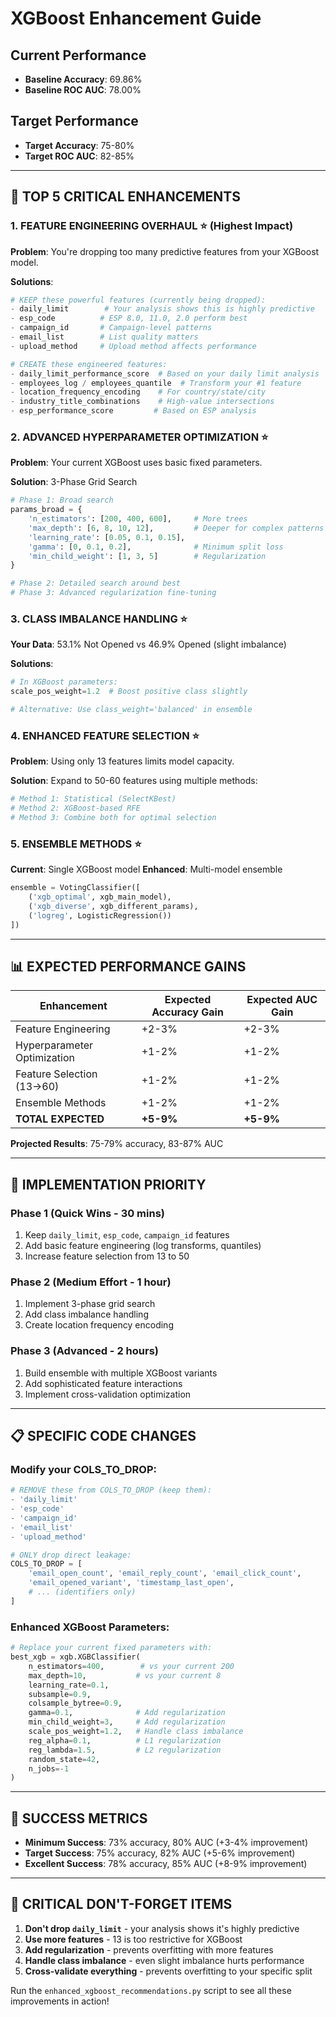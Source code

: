 # XGBoost Enhancement Guide

## Current Performance
- **Baseline Accuracy**: 69.86%
- **Baseline ROC AUC**: 78.00%

## Target Performance
- **Target Accuracy**: 75-80%
- **Target ROC AUC**: 82-85%

---

## 🚀 TOP 5 CRITICAL ENHANCEMENTS

### 1. **FEATURE ENGINEERING OVERHAUL** ⭐ (Highest Impact)

**Problem**: You're dropping too many predictive features from your XGBoost model.

**Solutions**:
```python
# KEEP these powerful features (currently being dropped):
- daily_limit        # Your analysis shows this is highly predictive
- esp_code          # ESP 8.0, 11.0, 2.0 perform best
- campaign_id       # Campaign-level patterns
- email_list        # List quality matters
- upload_method     # Upload method affects performance

# CREATE these engineered features:
- daily_limit_performance_score  # Based on your daily limit analysis
- employees_log / employees_quantile  # Transform your #1 feature
- location_frequency_encoding    # For country/state/city
- industry_title_combinations    # High-value intersections
- esp_performance_score         # Based on ESP analysis
```

### 2. **ADVANCED HYPERPARAMETER OPTIMIZATION** ⭐

**Problem**: Your current XGBoost uses basic fixed parameters.

**Solution**: 3-Phase Grid Search
```python
# Phase 1: Broad search
params_broad = {
    'n_estimators': [200, 400, 600],     # More trees
    'max_depth': [6, 8, 10, 12],         # Deeper for complex patterns
    'learning_rate': [0.05, 0.1, 0.15],
    'gamma': [0, 0.1, 0.2],              # Minimum split loss
    'min_child_weight': [1, 3, 5]        # Regularization
}

# Phase 2: Detailed search around best
# Phase 3: Advanced regularization fine-tuning
```

### 3. **CLASS IMBALANCE HANDLING** ⭐

**Your Data**: 53.1% Not Opened vs 46.9% Opened (slight imbalance)

**Solutions**:
```python
# In XGBoost parameters:
scale_pos_weight=1.2  # Boost positive class slightly

# Alternative: Use class_weight='balanced' in ensemble
```

### 4. **ENHANCED FEATURE SELECTION** ⭐

**Problem**: Using only 13 features limits model capacity.

**Solution**: Expand to 50-60 features using multiple methods:
```python
# Method 1: Statistical (SelectKBest)
# Method 2: XGBoost-based RFE 
# Method 3: Combine both for optimal selection
```

### 5. **ENSEMBLE METHODS** ⭐

**Current**: Single XGBoost model
**Enhanced**: Multi-model ensemble
```python
ensemble = VotingClassifier([
    ('xgb_optimal', xgb_main_model),
    ('xgb_diverse', xgb_different_params),
    ('logreg', LogisticRegression())
])
```

---

## 📊 EXPECTED PERFORMANCE GAINS

| Enhancement | Expected Accuracy Gain | Expected AUC Gain |
|-------------|----------------------|-------------------|
| Feature Engineering | +2-3% | +2-3% |
| Hyperparameter Optimization | +1-2% | +1-2% |
| Feature Selection (13→60) | +1-2% | +1-2% |
| Ensemble Methods | +1-2% | +1-2% |
| **TOTAL EXPECTED** | **+5-9%** | **+5-9%** |

**Projected Results**: 75-79% accuracy, 83-87% AUC

---

## 🔧 IMPLEMENTATION PRIORITY

### **Phase 1 (Quick Wins - 30 mins)**
1. Keep `daily_limit`, `esp_code`, `campaign_id` features
2. Add basic feature engineering (log transforms, quantiles)
3. Increase feature selection from 13 to 50

### **Phase 2 (Medium Effort - 1 hour)**
1. Implement 3-phase grid search
2. Add class imbalance handling
3. Create location frequency encoding

### **Phase 3 (Advanced - 2 hours)**
1. Build ensemble with multiple XGBoost variants
2. Add sophisticated feature interactions
3. Implement cross-validation optimization

---

## 📋 SPECIFIC CODE CHANGES

### **Modify your COLS_TO_DROP**:
```python
# REMOVE these from COLS_TO_DROP (keep them):
- 'daily_limit'
- 'esp_code' 
- 'campaign_id'
- 'email_list'
- 'upload_method'

# ONLY drop direct leakage:
COLS_TO_DROP = [
    'email_open_count', 'email_reply_count', 'email_click_count',
    'email_opened_variant', 'timestamp_last_open', 
    # ... (identifiers only)
]
```

### **Enhanced XGBoost Parameters**:
```python
# Replace your current fixed parameters with:
best_xgb = xgb.XGBClassifier(
    n_estimators=400,        # vs your current 200
    max_depth=10,           # vs your current 8  
    learning_rate=0.1,
    subsample=0.9,
    colsample_bytree=0.9,
    gamma=0.1,              # Add regularization
    min_child_weight=3,     # Add regularization
    scale_pos_weight=1.2,   # Handle class imbalance
    reg_alpha=0.1,          # L1 regularization
    reg_lambda=1.5,         # L2 regularization
    random_state=42,
    n_jobs=-1
)
```

---

## 🎯 SUCCESS METRICS

- **Minimum Success**: 73% accuracy, 80% AUC (+3-4% improvement)
- **Target Success**: 75% accuracy, 82% AUC (+5-6% improvement)  
- **Excellent Success**: 78% accuracy, 85% AUC (+8-9% improvement)

---

## 🚨 CRITICAL DON'T-FORGET ITEMS

1. **Don't drop `daily_limit`** - your analysis shows it's highly predictive
2. **Use more features** - 13 is too restrictive for XGBoost
3. **Add regularization** - prevents overfitting with more features
4. **Handle class imbalance** - even slight imbalance hurts performance
5. **Cross-validate everything** - prevents overfitting to your specific split

Run the `enhanced_xgboost_recommendations.py` script to see all these improvements in action!